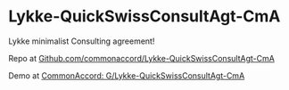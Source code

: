 # Lykke-QuickSwissConsultAgt-CmA
Lykke minimalist Consulting agreement!

Repo at <a href="http://www.github.com/commonaccord/Lykke-QuickSwissConsultAgt-CmA">Github.com/commonaccord/Lykke-QuickSwissConsultAgt-CmA</a>

Demo at <a href="http://www.commonaccord.org/index.php?action=list&file=G/Lykke-QuickSwissConsultAgt-CmA/">CommonAccord: G/Lykke-QuickSwissConsultAgt-CmA</a>
